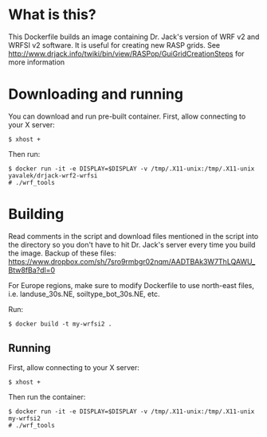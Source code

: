 # What is this?
This Dockerfile builds an image containing Dr. Jack's version of WRF v2 and WRFSI v2 software. 
It is useful for creating new RASP grids. See http://www.drjack.info/twiki/bin/view/RASPop/GuiGridCreationSteps 
for more information

# Downloading and running
You can download and run pre-built container. First, allow connecting to your X server:
```
$ xhost +
```
Then run:
```
$ docker run -it -e DISPLAY=$DISPLAY -v /tmp/.X11-unix:/tmp/.X11-unix yavalek/drjack-wrf2-wrfsi
# ./wrf_tools
```

# Building
Read comments in the script and download files mentioned in the script into the directory so you don't have to hit Dr. Jack's 
server every time you build the image. Backup of these files: https://www.dropbox.com/sh/7sro9rmbgr02nqm/AADTBAk3W7ThLQAWU_Btw8fBa?dl=0

For Europe regions, make sure to modify Dockerfile to use north-east files, i.e. landuse_30s.NE, soiltype_bot_30s.NE, etc.

Run:

```
$ docker build -t my-wrfsi2 .
```

## Running
First, allow connecting to your X server:
```
$ xhost +
```
Then run the container:
```
$ docker run -it -e DISPLAY=$DISPLAY -v /tmp/.X11-unix:/tmp/.X11-unix my-wrfsi2
# ./wrf_tools

```
